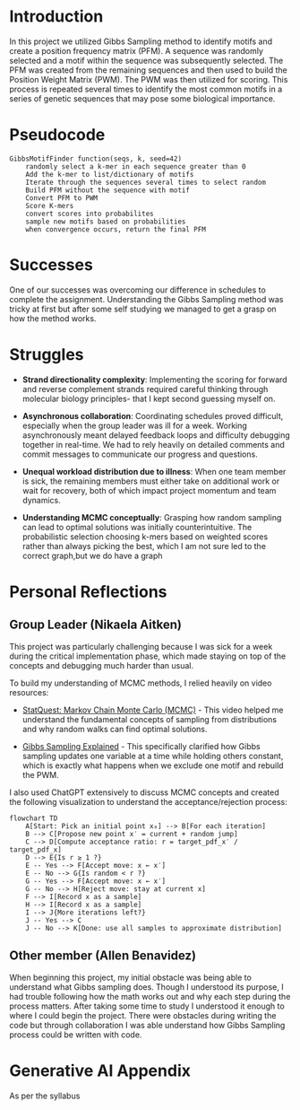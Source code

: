 # Introduction
In this project we utilized Gibbs Sampling method to identify motifs and create a position frequency matrix (PFM). A sequence was randomly selected and a motif within the sequence was subsequently selected. The PFM was created from the 
remaining sequences and then used to build the Position Weight Matrix (PWM). The PWM was then utilized for scoring. This process is repeated several times to identify the most common motifs in a series of genetic sequences that may pose some biological importance.

# Pseudocode
```
GibbsMotifFinder function(seqs, k, seed=42)
    randomly select a k-mer in each sequence greater than 0 
    Add the k-mer to list/dictionary of motifs
    Iterate through the sequences several times to select random
    Build PFM without the sequence with motif
    Convert PFM to PWM
    Score K-mers
    convert scores into probabilites
    sample new motifs based on probabilities
    when convergence occurs, return the final PFM
```

# Successes
One of our successes was overcoming our difference in schedules to complete the assignment. Understanding the Gibbs Sampling method was tricky at first but after some self studying we managed to get a grasp on how the method works.

# Struggles
- **Strand directionality complexity**: Implementing the scoring for forward and reverse complement strands required careful thinking through molecular biology principles- that I kept second guessing myself on.

- **Asynchronous collaboration**: Coordinating schedules proved difficult, especially when the group leader was ill for a week. Working asynchronously meant delayed feedback loops and difficulty debugging together in real-time. We had to rely heavily on detailed comments and commit messages to communicate our progress and questions.

- **Unequal workload distribution due to illness**: When one team member is sick, the remaining members must either take on additional work or wait for recovery, both of which impact project momentum and team dynamics.

- **Understanding MCMC conceptually**: Grasping how random sampling can lead to optimal solutions was initially counterintuitive. The probabilistic selection choosing k-mers based on weighted scores rather than always picking the best, which I am not sure led to the correct graph,but we do have a graph


# Personal Reflections
## Group Leader (Nikaela Aitken)
This project was particularly challenging because I was sick for a week during the critical implementation phase, which made staying on top of the concepts and debugging much harder than usual.

To build my understanding of MCMC methods, I relied heavily on video resources:

- [StatQuest: Markov Chain Monte Carlo (MCMC)](https://www.youtube.com/watch?v=7LB1VHp4tLE) - This video helped me understand the fundamental concepts of sampling from distributions and why random walks can find optimal solutions.

- [Gibbs Sampling Explained](https://www.youtube.com/watch?v=MNHIbOqH3sk) - This specifically clarified how Gibbs sampling updates one variable at a time while holding others constant, which is exactly what happens when we exclude one motif and rebuild the PWM.

I also used ChatGPT extensively to discuss MCMC concepts and created the following visualization to understand the acceptance/rejection process:
```mermaid
flowchart TD
    A[Start: Pick an initial point x₀] --> B[For each iteration]
    B --> C[Propose new point x′ = current + random jump]
    C --> D[Compute acceptance ratio: r = target_pdf_x′ / target_pdf_x]
    D --> E{Is r ≥ 1 ?}
    E -- Yes --> F[Accept move: x ← x′]
    E -- No --> G{Is random < r ?}
    G -- Yes --> F[Accept move: x ← x′]
    G -- No --> H[Reject move: stay at current x]
    F --> I[Record x as a sample]
    H --> I[Record x as a sample]
    I --> J{More iterations left?}
    J -- Yes --> C
    J -- No --> K[Done: use all samples to approximate distribution]
```
## Other member (Allen Benavidez)
When beginning this project, my initial obstacle was being able to understand
what Gibbs sampling does. Though I understood its purpose, I had trouble following
how the math works out and why each step during the process matters. After 
taking some time to study I understood it enough to where I could begin the 
project. There were obstacles during writing the code but through collaboration
I was able understand how Gibbs Sampling process could be written with code.

# Generative AI Appendix
As per the syllabus
